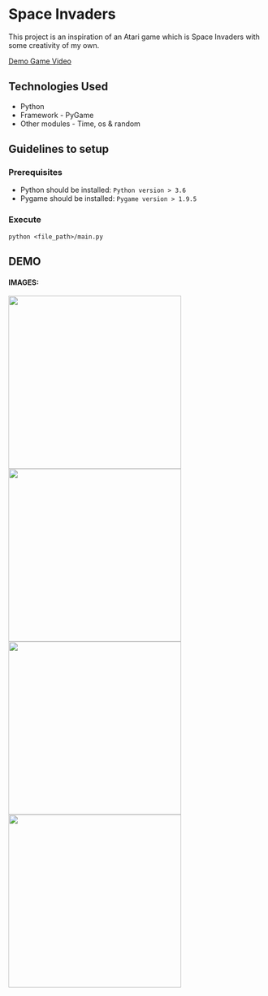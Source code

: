 # Space Invaders

This project is an inspiration of an Atari game which is Space Invaders with some creativity of my own.

[Demo Game Video](https://youtu.be/ejA89NtTH2k)

## Technologies Used

* Python
* Framework - PyGame
* Other modules - Time, os & random

## Guidelines to setup

### Prerequisites
* Python should be installed: `Python version > 3.6`
* Pygame should be installed: `Pygame version > 1.9.5`

### Execute
```python <file_path>/main.py```

## DEMO

#### IMAGES:

<img src="/images/start.png" width=340px /><img src="/images/game.png" width=340px />
<img src="/images/controls.png" width=340px /><img src="/images/scoreboard.png" width=340px />

